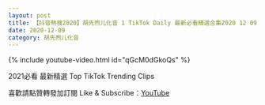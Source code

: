 ```yaml
---
layout: post
title: 【抖音熱搜2020】胡先煦儿化音 1 TikTok Daily 最新必看精選合集2020 12 09
date: 2020-12-09
category: 胡先煦儿化音
---
```


{% include youtube-video.html id="qGcM0dGkoQs" %}

2021必看 最新精選 Top TikTok Trending Clips

喜歡請點贊轉發加訂閱 Like & Subscribe：[YouTube](https://www.youtube.com/channel/UCAoR7VcanIPd04uEq_GIylA/videos)

